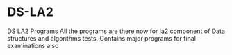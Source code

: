 # DS-LA2
DS LA2 Programs
All the programs are there now for la2 component of Data structures and algorithms tests.
Contains major programs for final examinations also
